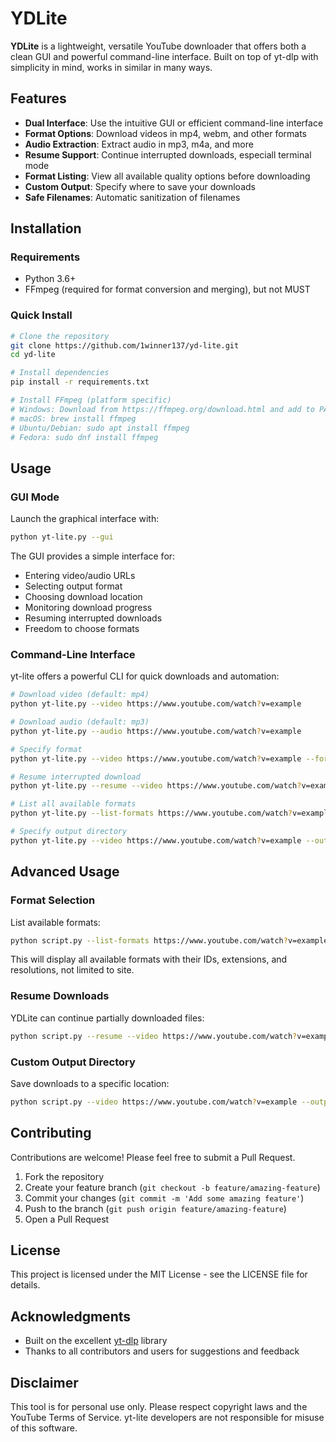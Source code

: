 # YDLite

**YDLite** is a lightweight, versatile YouTube downloader that offers both a clean GUI and powerful command-line interface. Built on top of yt-dlp with simplicity in mind, works in similar in many ways.

## Features

- **Dual Interface**: Use the intuitive GUI or efficient command-line interface
- **Format Options**: Download videos in mp4, webm, and other formats
- **Audio Extraction**: Extract audio in mp3, m4a, and more
- **Resume Support**: Continue interrupted downloads, especiall terminal mode
- **Format Listing**: View all available quality options before downloading
- **Custom Output**: Specify where to save your downloads
- **Safe Filenames**: Automatic sanitization of filenames

## Installation

### Requirements

- Python 3.6+
- FFmpeg (required for format conversion and merging), but not MUST

### Quick Install

```bash
# Clone the repository
git clone https://github.com/1winner137/yd-lite.git
cd yd-lite

# Install dependencies
pip install -r requirements.txt

# Install FFmpeg (platform specific)
# Windows: Download from https://ffmpeg.org/download.html and add to PATH
# macOS: brew install ffmpeg
# Ubuntu/Debian: sudo apt install ffmpeg
# Fedora: sudo dnf install ffmpeg
```

## Usage

### GUI Mode

Launch the graphical interface with:

```bash
python yt-lite.py --gui
```

The GUI provides a simple interface for:
- Entering video/audio URLs
- Selecting output format
- Choosing download location
- Monitoring download progress
- Resuming interrupted downloads
- Freedom to choose formats

### Command-Line Interface

yt-lite offers a powerful CLI for quick downloads and automation:

```bash
# Download video (default: mp4)
python yt-lite.py --video https://www.youtube.com/watch?v=example

# Download audio (default: mp3)
python yt-lite.py --audio https://www.youtube.com/watch?v=example

# Specify format
python yt-lite.py --video https://www.youtube.com/watch?v=example --format webm

# Resume interrupted download
python yt-lite.py --resume --video https://www.youtube.com/watch?v=example

# List all available formats
python yt-lite.py --list-formats https://www.youtube.com/watch?v=example

# Specify output directory
python yt-lite.py --video https://www.youtube.com/watch?v=example --output /path/to/save
```

## Advanced Usage

### Format Selection

List available formats:

```bash
python script.py --list-formats https://www.youtube.com/watch?v=example
```

This will display all available formats with their IDs, extensions, and resolutions, not limited to site.

### Resume Downloads

YDLite can continue partially downloaded files:

```bash
python script.py --resume --video https://www.youtube.com/watch?v=example
```

### Custom Output Directory

Save downloads to a specific location:

```bash
python script.py --video https://www.youtube.com/watch?v=example --output ~/Downloads
```

## Contributing

Contributions are welcome! Please feel free to submit a Pull Request.

1. Fork the repository
2. Create your feature branch (`git checkout -b feature/amazing-feature`)
3. Commit your changes (`git commit -m 'Add some amazing feature'`)
4. Push to the branch (`git push origin feature/amazing-feature`)
5. Open a Pull Request

## License

This project is licensed under the MIT License - see the LICENSE file for details.

## Acknowledgments

- Built on the excellent [yt-dlp](https://github.com/yt-dlp/yt-dlp) library
- Thanks to all contributors and users for suggestions and feedback

## Disclaimer

This tool is for personal use only. Please respect copyright laws and the YouTube Terms of Service. yt-lite developers are not responsible for misuse of this software.
